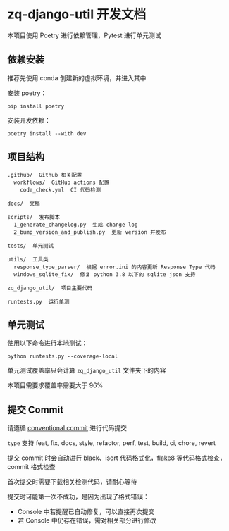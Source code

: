# zq-django-util 开发文档

本项目使用 Poetry 进行依赖管理，Pytest 进行单元测试

## 依赖安装

推荐先使用 conda 创建新的虚拟环境，并进入其中

安装 poetry：
```shell
pip install poetry
```

安装开发依赖：
```shell
poetry install --with dev
```

## 项目结构
```
.github/  Github 相关配置
  workflows/  GitHub actions 配置
    code_check.yml  CI 代码检测

docs/  文档

scripts/  发布脚本
  1_generate_changelog.py  生成 change log
  2_bump_version_and_publish.py  更新 version 并发布

tests/  单元测试

utils/  工具类
  response_type_parser/  根据 error.ini 的内容更新 Response Type 代码
  windows_sqlite_fix/  修复 python 3.8 以下的 sqlite json 支持

zq_django_util/  项目主要代码

runtests.py  运行单测
```

## 单元测试

使用以下命令进行本地测试：
```shell
python runtests.py --coverage-local
```

单元测试覆盖率只会计算 `zq_django_util` 文件夹下的内容

本项目需要求覆盖率需要大于 96%

## 提交 Commit

请遵循 [conventional commit](https://github.com/angular/angular/blob/22b96b9/CONTRIBUTING.md#-commit-message-guidelines) 进行代码提交

`type` 支持 feat, fix, docs, style, refactor, perf, test, build, ci, chore, revert

提交 commit 时会自动进行 black、isort 代码格式化，flake8 等代码格式检查，commit 格式检查

首次提交时需要下载相关检测代码，请耐心等待

提交时可能第一次不成功，是因为出现了格式错误：
- Console 中若提醒已自动修复，可以直接再次提交
- 若 Console 中仍存在错误，需对相关部分进行修改
